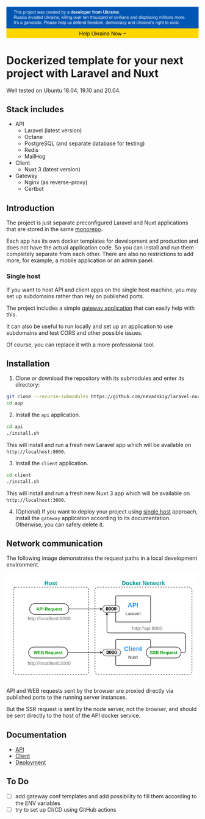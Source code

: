 [![Stand With Ukraine](https://raw.githubusercontent.com/vshymanskyy/StandWithUkraine/main/banner-direct-single.svg)](https://stand-with-ukraine.pp.ua)

# Dockerized template for your next project with Laravel and Nuxt

Well tested on Ubuntu 18.04, 19.10 and 20.04.

## Stack includes

* API
  * Laravel (latest version)
  * Octane
  * PostgreSQL (and separate database for testing)
  * Redis
  * MailHog
* Client
  * Nuxt 3 (latest version)
* Gateway
  * Nginx (as reverse-proxy)
  * Certbot

## Introduction

The project is just separate preconfigured Laravel and Nuxt applications that are stored in the same [monorepo](https://en.wikipedia.org/wiki/Monorepo). 

Each app has its own docker templates for development and production and does not have the actual application code.
So you can install and run them completely separate from each other.
There are also no restrictions to add more, for example, a mobile application or an admin panel.

### Single host

If you want to host API and client apps on the single host machine, you may set up subdomains rather than rely on published ports.

The project includes a simple [gateway application](https://github.com/nevadskiy/gateway-proxy) that can easily help with this.

It can also be useful to run locally and set up an application to use subdomains and test CORS and other possible issues.

Of course, you can replace it with a more professional tool.

## Installation

1. Clone or download the repository with its submodules and enter its directory:

```bash
git clone --recurse-submodules https://github.com/nevadskiy/laravel-nuxt-docker.git app
cd app
```

2. Install the `api` application.

```bash
cd api
./install.sh
```

This will install and run a fresh new Laravel app which will be available on `http://localhost:8000`.

3. Install the `client` application.

```bash
cd client
./install.sh
```

This will install and run a fresh new Nuxt 3 app which will be available on `http://localhost:3000`.

4. (Optional) If you want to deploy your project using [single host](#single-host) approach, install the `gateway` application according to its documentation. Otherwise, you can safely delete it.

## Network communication

The following image demonstrates the request paths in a local development environment.

![Networking](docs/networking.png)

API and WEB requests sent by the browser are proxied directly via published ports to the running server instances.

But the SSR request is sent by the node server, not the browser, and should be sent directly to the host of the API docker service.

## Documentation

- [API](./api/DOCUMENTATION.md)
- [Client](./client/DOCUMENTATION.md)
- [Deployment](./docs/DEPLOYMENT.md)

## To Do

- [ ] add gateway conf templates and add possibility to fill them according to the ENV variables
- [ ] try to set up CI/CD using GitHub actions
